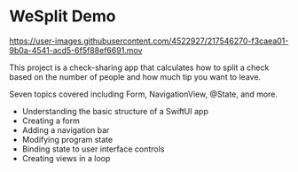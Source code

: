 # WeSplit Demo

https://user-images.githubusercontent.com/4522927/217546270-f3caea01-9b0a-4541-acd5-6f5f88ef6691.mov

This project is a check-sharing app that calculates how to split a check based on the number of people and how much tip you want to leave.

Seven topics covered including Form, NavigationView, @State, and more.

- Understanding the basic structure of a SwiftUI app
- Creating a form
- Adding a navigation bar
- Modifying program state
- Binding state to user interface controls
- Creating views in a loop
